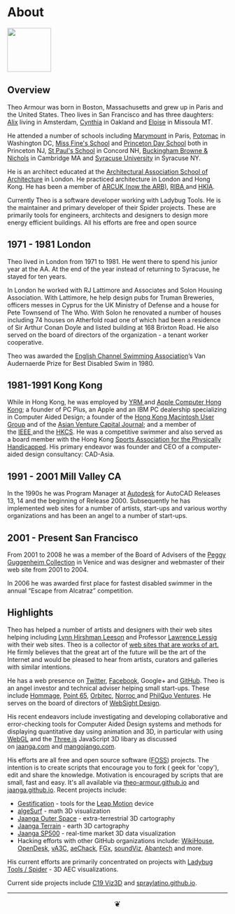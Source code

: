 
# About

<p><img src=https://theo-armour.github.io/data/theo-at-68.jpg width=100 ></p>

## Overview

Theo Armour was born in Boston, Massachusetts and grew up in Paris and the United States. Theo lives in San Francisco and has three daughters: <a href="http://www.alixarmour.com/" target="_blank">Alix</a>&nbsp;living in Amsterdam, <a href="http://www.cynthiaarmour.com/" target="_blank">Cynthia</a> in Oakland and <a href="https://www.linkedin.com/in/eloise-armour-b84bb1ab/" target="_blank">Eloise</a>&nbsp;in Missoula MT.

He attended a number of schools including <a href="https://www.marymount.fr/" target="_blank">Marymount</a> in Paris, <a href="https://www.potomacschool.org/" target="_blank">Potomac</a> in Washington DC, <a href="https://en.wikipedia.org/wiki/Princeton_Day_School#History" target="_blank">Miss Fine's School</a> and <a href="http://www.pds.org/" target="_blank">Princeton Day School</a> both in Princeton NJ, <a href="http://sps.edu/" target="_blank">St Paul's School</a> in Concord NH, <a href="http://www.bbns.org/" target="_blank">Buckingham Browne &amp; Nichols</a> in Cambridge MA and <a href="http://www.syr.edu/" target="_blank">Syracuse University</a> in Syracuse NY.<br />

He is an architect educated at the <a href="http://www.aaschool.ac.uk/" target="_blank" title="http://www.aaschool.ac.uk/">Architectural Association School of Architecture</a> in London. He practiced architecture in London and Hong Kong. He has been a member of <a href="http://www.arb.org.uk/" target="_blank">ARCUK (now the ARB)</a>, <a href="http://www.architecture.com/" target="_blank">RIBA </a>and <a href="http://www.hkia.net/en/Home/Index.htm" target="_blank">HKIA</a>.

Currently Theo is a software developer working with Ladybug Tools. He is the maintainer and primary developer of their Spider projects. These are primarily tools for engineers, architects and designers to design more energy efficient buildings. All his efforts are free and open source


## 1971 - 1981 London

Theo lived in London from 1971 to 1981. He went there to spend his junior year at the AA. At the end of the year instead of returning to Syracuse, he stayed for ten years.

In London he worked with RJ Lattimore and Associates and Solon Housing Association. With Lattimore, he help design pubs for Truman Breweries, officers messes in Cyprus for the UK Ministry of Defense and a house for  Pete Townsend of The Who. With Solon he renovated a number of houses including 74 houses on Atherfold road one of which had been a residence of Sir Arthur Conan Doyle and listed building at 168 Brixton Road. He also served on the board of directors of the organization - a tenant worker cooperative.

Theo was awarded the <a href="http://www.channelswimmingassociation.com/Trophy%20Recipients/The%20Van%20Audernaerde%20Tankard.html" target="_blank">English Channel Swimming Association</a>&#8217;s Van Audernaerde Prize for Best Disabled Swim in 1980.


## 1981-1991 Kong Kong
While in Hong Kong, he was employed by <a href="http://www.yrm.co.uk/" target="_blank">YRM </a>and <a href="http://www.apple.com/hk/" target="_blank">Apple Computer Hong Kong</a>;&nbsp;a founder of PC Plus, an Apple and an IBM PC dealership specializing in Computer Aided Design; a founder of the <a href="http://www.hkmug.org.hk/" target="_blank" title="http://www.hkmug.org.hk">Hong Kong Macintosh User Group</a> and of the <a href="http://www.asianfn.com/" target="_blank" title="http://www.asianfn.com/">Asian Venture Capital Journal</a>;&nbsp;and a member of the&nbsp;<a href="http://www.ieee.org/index.html" target="_blank">IEEE&nbsp;</a>and the&nbsp;<a href="http://www.hkcs.org.hk/en_hk/home/home.asp" target="_blank">HKCS</a>.&nbsp;He was a competitive swimmer and also served as a board member with the Hong Kong&nbsp;<a href="http://www.hksap.org/" target="_blank">Sports Association for the Physically Handicapped</a>. His primary endeavor was founder and CEO of a computer-aided design consultancy: CAD-Asia.<br />

## 1991 - 2001 Mill Valley CA

In the 1990s he was Program Manager at&nbsp;<a href="http://autodesk.com/" target="_blank" title="autodesk">Autodesk</a>&nbsp;for AutoCAD Releases 13, 14 and the beginning of Release 2000. Subsequently he has implemented web sites for a number of artists, start-ups and various worthy organizations and has been an angel to a number of start-ups.

## 2001 - Present San Francisco

From 2001 to 2008 he was a member of the Board of Advisers of the <a href="http://guggenheim-venice.it/" target="_blank" title="http://guggenheim-venice.it">Peggy Guggenheim Collection</a> in Venice and was designer and webmaster of their web site from 2001 to 2004.<br />

In 2006 he was awarded first place for fastest disabled swimmer in the annual &#8220;Escape from Alcatraz&#8221; competition.<br />

## Highlights

Theo has helped a number of artists and designers with their web sites helping including <a href="http://lynnhershman.com/" target="_blank" title="http://lynnhershman.com">Lynn Hirshman Leeson</a> and Professor <a href="http://lessig.org/" target="_blank" title="Lessig.org">Lawrence Lessig</a> with their web sites. Theo is a collector of <a href="http://artofthenet.com/" target="_blank">web sites that are works of art.</a> He firmly believes that the great art of the future will be the art of the Internet and would be pleased to hear from artists, curators and galleries with similar intentions.

He has a web presence on <a href="http://twitter.com/ta" target="_blank">Twitter</a>, <a href="http://facebook.com/tarmour" target="_blank">Facebook</a>, Google+ and <a href="http://tarmour.github.com/" target="_blank">GitHub</a>. Theo is an angel investor and technical adviser helping small start-ups. These include <a href="http://hommage.com/" target="_blank">Hommage</a>, <a href="http://point65.com/" target="_blank">Point 65</a>, <a href="http://orbitec.com/" target="_blank">Orbitec</a>, <a href="http://www.norroc.com/" target="_blank">Norroc </a>and <a href="http://www.philquo.com/" target="_blank">PhilQuo Ventures</a>. He serves on the board of directors of <a href="https://www.websightdesign.com/" target="_blank">WebSight Design</a>.<br />

His recent endeavors include investigating and developing collaborative and error-checking tools for Computer Aided Design systems and methods for displaying quantitative day using animation and 3D, in particular with using <a href="http://en.wikipedia.org/wiki/WebGL" target="_blank">WebGL</a>&nbsp;and the <a href="https://github.com/mrdoob/three.js/" target="_blank">Three.js</a>&nbsp;JavaScript 3D libary as discussed on&nbsp;<a href="http://jaanga.com/" target="_blank">jaanga.com</a>&nbsp;and&nbsp;<a href="http://mangojango.com/" target="_blank" >mangojango.com</a>.<br />

His efforts are all free and open source software (<a href="https://en.wikipedia.org/wiki/Free_and_open-source_software" target="_blank" >FOSS</a>) projects. The intention is to create scripts that encourage you to fork ( geek for 'copy'), edit and share the knowledge. Motivation is encouraged by scripts that are small, fast and easy. It's all available via <a href="https://theo-armour.github.io/2020/" target="_blank">theo-armour.github.io</a> and <a href="https://jaanga.github.io/">jaanga.github.io</a>. Recent projects include:<br />
<ul>
<li><a href="https://jaanga.github.io/gestification-r2/">Gestification</a> - tools for the <a href="http://leapmotion.com/">Leap Motion</a> device</li>
<li><a href="https://jaanga.github.io/algesurf/">algeSurf</a> - math 3D visualization</li>
<li><a href="https://jaanga.github.io/outer-space/">Jaanga Outer Space</a> - extra-terrestrial 3D cartography</li>
<li><a href="https://jaanga.github.io/terrain-r2/terrain.html">Jaanga Terrain</a> - earth 3D cartography</li>
<li><a href="https://jaanga.github.io/sp500/index.html">Jaanga SP500</a> - real-time market 3D data visualization</li>
<li>Hacking efforts with other GitHub organizations include: <a href="https://wikihouse.github.io/viewer-experiments/" target="_blank">WikiHouse</a>, <a href="https://opendesk.github.io/design-playground/"  target="_blank">OpenDesk</a>, <a href="https://va3c.github.io/" target="_blank">vA3C</a>, <a href="https://aechack.github.io/" target="_blank">aeChack</a>, <a href="https://fgx.github.io/" target="_blank">FGx</a>,&nbsp;<a href="https://soundviz.github.io/" target="_blank">soundViz</a>, <a href="https://abantech.net/home/r2/index.html">Abantech</a> and more.</li>
</ul>


His current efforts are primarily concentrated on projects with <a href="https://www.ladybug.tools/spider-2020/" target="_blank" >Ladybug Tools / Spider</a> - 3D AEC visualizations.

Current side projects include <a href="https://www.ladybug.tools/spider-covid-19-viz-3d/" target="_blank">C19 Viz3D</a> and <a href="https://spraylatino.github.io" target="_blank">spraylatino.github.io</a>.


***

<center title="hello!" ><a href=javascript:window.scrollTo(0,0); style=font-size:2ch;text-decoration:none; target="_blank"> ❦ </a></center>
